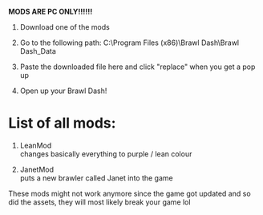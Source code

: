 **MODS ARE PC ONLY!!!!!!**

1. Download one of the mods

2. Go to the following path:
C:\Program Files (x86)\Brawl Dash\Brawl Dash_Data

3. Paste the downloaded file here and click "replace" when you get a pop up

4. Open up your Brawl Dash!

# List of all mods:

1. LeanMod\
   changes basically everything to purple / lean colour

2. JanetMod\
   puts a new brawler called Janet into the game

These mods might not work anymore since the game got updated and so did the assets, they will most likely break your game lol
